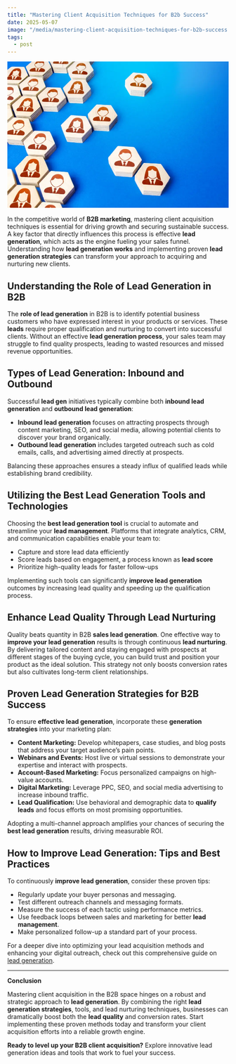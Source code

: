 ```yaml
---
title: "Mastering Client Acquisition Techniques for B2b Success"
date: 2025-05-07
image: "/media/mastering-client-acquisition-techniques-for-b2b-success.webp"
tags:
  - post
---
```


![Mastering Client Acquisition Techniques for B2b Success](/media/mastering-client-acquisition-techniques-for-b2b-success.webp)

In the competitive world of **B2B marketing**, mastering client acquisition techniques is essential for driving growth and securing sustainable success. A key factor that directly influences this process is effective **lead generation**, which acts as the engine fueling your sales funnel. Understanding how **lead generation works** and implementing proven **lead generation strategies** can transform your approach to acquiring and nurturing new clients.

## Understanding the Role of Lead Generation in B2B

The **role of lead generation** in B2B is to identify potential business customers who have expressed interest in your products or services. These **leads** require proper qualification and nurturing to convert into successful clients. Without an effective **lead generation process**, your sales team may struggle to find quality prospects, leading to wasted resources and missed revenue opportunities.

## Types of Lead Generation: Inbound and Outbound

Successful **lead gen** initiatives typically combine both **inbound lead generation** and **outbound lead generation**:

- **Inbound lead generation** focuses on attracting prospects through content marketing, SEO, and social media, allowing potential clients to discover your brand organically.
- **Outbound lead generation** includes targeted outreach such as cold emails, calls, and advertising aimed directly at prospects.

Balancing these approaches ensures a steady influx of qualified leads while establishing brand credibility.

## Utilizing the Best Lead Generation Tools and Technologies

Choosing the **best lead generation tool** is crucial to automate and streamline your **lead management**. Platforms that integrate analytics, CRM, and communication capabilities enable your team to:

- Capture and store lead data efficiently
- Score leads based on engagement, a process known as **lead score**
- Prioritize high-quality leads for faster follow-ups

Implementing such tools can significantly **improve lead generation** outcomes by increasing lead quality and speeding up the qualification process.

## Enhance Lead Quality Through Lead Nurturing

Quality beats quantity in B2B **sales lead generation**. One effective way to **improve your lead generation** results is through continuous **lead nurturing**. By delivering tailored content and staying engaged with prospects at different stages of the buying cycle, you can build trust and position your product as the ideal solution. This strategy not only boosts conversion rates but also cultivates long-term client relationships.

## Proven Lead Generation Strategies for B2B Success

To ensure **effective lead generation**, incorporate these **generation strategies** into your marketing plan:

- **Content Marketing:** Develop whitepapers, case studies, and blog posts that address your target audience’s pain points.
- **Webinars and Events:** Host live or virtual sessions to demonstrate your expertise and interact with prospects.
- **Account-Based Marketing:** Focus personalized campaigns on high-value accounts.
- **Digital Marketing:** Leverage PPC, SEO, and social media advertising to increase inbound traffic.
- **Lead Qualification:** Use behavioral and demographic data to **qualify leads** and focus efforts on most promising opportunities.

Adopting a multi-channel approach amplifies your chances of securing the **best lead generation** results, driving measurable ROI.

## How to Improve Lead Generation: Tips and Best Practices

To continuously **improve lead generation**, consider these proven tips:

- Regularly update your buyer personas and messaging.
- Test different outreach channels and messaging formats.
- Measure the success of each tactic using performance metrics.
- Use feedback loops between sales and marketing for better **lead management**.
- Make personalized follow-up a standard part of your process.

For a deeper dive into optimizing your lead acquisition methods and enhancing your digital outreach, check out this comprehensive guide on [lead generation](https://leadcraftr.com/posts/lead-generation/).

---

**Conclusion**

Mastering client acquisition in the B2B space hinges on a robust and strategic approach to **lead generation**. By combining the right **lead generation strategies**, tools, and lead nurturing techniques, businesses can dramatically boost both the **lead quality** and conversion rates. Start implementing these proven methods today and transform your client acquisition efforts into a reliable growth engine.

**Ready to level up your B2B client acquisition?** Explore innovative lead generation ideas and tools that work to fuel your success.
